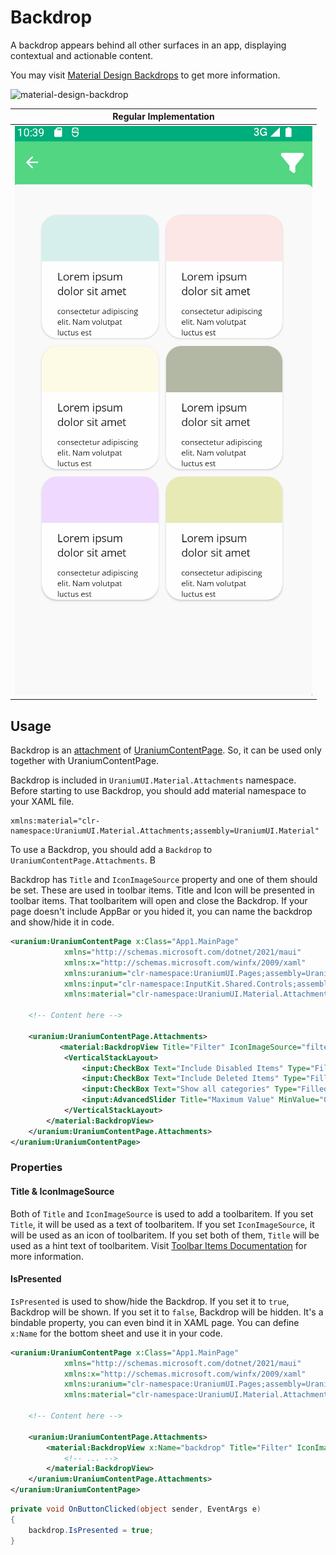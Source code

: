# Backdrop
A backdrop appears behind all other surfaces in an app, displaying contextual and actionable content.

You may visit [Material Design Backdrops](https://material.io/components/backdrop) to get more information.

![material-design-backdrop](https://lh3.googleusercontent.com/R0GNFwPjno-UZka0vD60M8njUalePNGn_nCl7_9vkzzb9GofDEkCXO7HuSdcI7Ajs2XTuuioOj8ygk8lc2tnolBQ93PK8j-khbjKWA=w1064-v0)


| Regular Implementation |
| --- |
| ![MAUI Material Design backdrop](images/backdrop-demo.gif) |

## Usage
Backdrop is an [attachment](../../../infrastructure/UraniumContentPage.md#attachments) of [UraniumContentPage](../../../infrastructure/UraniumContentPage.md). So, it can be used only together with UraniumContentPage.

Backdrop is included in `UraniumUI.Material.Attachments` namespace. Before starting to use Backdrop, you should add material namespace to your XAML file.

```
xmlns:material="clr-namespace:UraniumUI.Material.Attachments;assembly=UraniumUI.Material"
```

To use a Backdrop, you should add a `Backdrop` to `UraniumContentPage.Attachments`. B

Backdrop has `Title` and `IconImageSource` property and one of them should be set. These are used in toolbar items. Title and Icon will be presented in toolbar items. That toolbaritem will open and close the Backdrop. If your page doesn't include AppBar or you hided it, you can name the backdrop and show/hide it in code.

```xml
<uranium:UraniumContentPage x:Class="App1.MainPage"
            xmlns="http://schemas.microsoft.com/dotnet/2021/maui"
            xmlns:x="http://schemas.microsoft.com/winfx/2009/xaml"
            xmlns:uranium="clr-namespace:UraniumUI.Pages;assembly=UraniumUI"
            xmlns:input="clr-namespace:InputKit.Shared.Controls;assembly=InputKit.Maui"
            xmlns:material="clr-namespace:UraniumUI.Material.Attachments;assembly=UraniumUI.Material">

    <!-- Content here -->

    <uranium:UraniumContentPage.Attachments>
           <material:BackdropView Title="Filter" IconImageSource="filter.png">
            <VerticalStackLayout>
                <input:CheckBox Text="Include Disabled Items" Type="Filled" />
                <input:CheckBox Text="Include Deleted Items" Type="Filled" />
                <input:CheckBox Text="Show all categories" Type="Filled"/>
                <input:AdvancedSlider Title="Maximum Value" MinValue="0" MaxValue="1200" StepValue="10" MaxValueSuffix="items" />
            </VerticalStackLayout>
        </material:BackdropView>
    </uranium:UraniumContentPage.Attachments>
</uranium:UraniumContentPage>
```

### Properties

#### Title & IconImageSource
Both of `Title` and `IconImageSource` is used to add a toolbaritem. If you set `Title`, it will be used as a text of toolbaritem. If you set `IconImageSource`, it will be used as an icon of toolbaritem. If you set both of them, `Title` will be used as a hint text of toolbaritem. Visit [Toolbar Items Documentation](https://docs.microsoft.com/en-us/xamarin/xamarin-forms/user-interface/toolbaritem) for more information.


#### IsPresented
`IsPresented` is used to show/hide the Backdrop. If you set it to `true`, Backdrop will be shown. If you set it to `false`, Backdrop will be hidden. It's a bindable property, you can even bind it in XAML page. You can define `x:Name` for the bottom sheet and use it in your code.


```xml
<uranium:UraniumContentPage x:Class="App1.MainPage"
            xmlns="http://schemas.microsoft.com/dotnet/2021/maui"
            xmlns:x="http://schemas.microsoft.com/winfx/2009/xaml"
            xmlns:uranium="clr-namespace:UraniumUI.Pages;assembly=UraniumUI"
            xmlns:material="clr-namespace:UraniumUI.Material.Attachments;assembly=UraniumUI.Material">

    <!-- Content here -->

    <uranium:UraniumContentPage.Attachments>
        <material:BackdropView x:Name="backdrop" Title="Filter" IconImageSource="filter.png">
            <!-- ... -->
        </material:BackdropView>
    </uranium:UraniumContentPage.Attachments>
</uranium:UraniumContentPage>
```

```csharp
private void OnButtonClicked(object sender, EventArgs e)
{
    backdrop.IsPresented = true;
}
```

